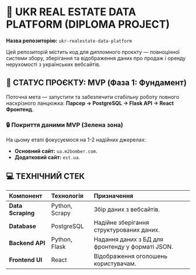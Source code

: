 # 🏡 UKR REAL ESTATE DATA PLATFORM (DIPLOMA PROJECT)

**Назва репозиторію:** `ukr-realestate-data-platform`

Цей репозиторій містить код для дипломного проєкту — повноцінної системи збору, зберігання та відображення даних про продаж і оренду нерухомості з українських вебсайтів.

## 🎯 СТАТУС ПРОЄКТУ: MVP (Фаза 1: Фундамент)

Поточна мета — запустити та забезпечити стабільну роботу повного наскрізного ланцюжка:
**Парсер → PostgreSQL → Flask API → React Фронтенд**.

### 🔒 Покриття даними MVP (Зелена зона)
На цьому етапі фокусуємося на 1-2 надійних джерелах:
* **Основний сайт:** `ua.m2bomber.com`.
* **Додатковий сайт:** `est.ua`.

## 💻 ТЕХНІЧНИЙ СТЕК

| Компонент | Технологія | Призначення |
| :--- | :--- | :--- |
| **Data Scraping** | Python, Scrapy | Збір даних з вебсайтів. |
| **Database** | PostgreSQL | Надійне зберігання структурованих даних. |
| **Backend API** | Python, Flask | Надання даних з БД для фронтенду у форматі JSON. |
| **Frontend UI** | React | Відображення оголошень користувачам. |
